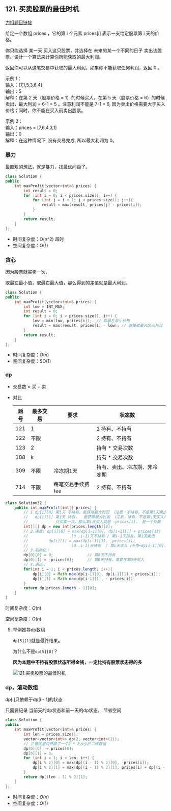 
## 121. 买卖股票的最佳时机

[力扣题目链接](https://leetcode-cn.com/problems/best-time-to-buy-and-sell-stock/)

给定一个数组 prices ，它的第 i 个元素 prices[i] 表示一支给定股票第 i 天的价格。

你只能选择 某一天 买入这只股票，并选择在 未来的某一个不同的日子 卖出该股票。设计一个算法来计算你所能获取的最大利润。

返回你可以从这笔交易中获取的最大利润。如果你不能获取任何利润，返回 0 。

示例 1：   
输入：[7,1,5,3,6,4]   
输出：5    
解释：在第 2 天（股票价格 = 1）的时候买入，在第 5 天（股票价格 = 6）的时候卖出，最大利润 = 6-1 = 5 。注意利润不能是 7-1 = 6, 因为卖出价格需要大于买入价格；同时，你不能在买入前卖出股票。

示例 2：   
输入：prices = [7,6,4,3,1]  
输出：0    
解释：在这种情况下, 没有交易完成, 所以最大利润为 0。

### 暴力

最直观的想法，就是暴力，找最优间距了。

```CPP
class Solution {
public:
    int maxProfit(vector<int>& prices) {
        int result = 0;
        for (int i = 0; i < prices.size(); i++) {
            for (int j = i + 1; j < prices.size(); j++){
                result = max(result, prices[j] - prices[i]);
            }
        }
        return result;
    }
};
```

* 时间复杂度：O(n^2) 超时
* 空间复杂度：O(1)

### 贪心

因为股票就买卖一次，

取最左最小值，取最右最大值，那么得到的差值就是最大利润。 

```CPP
class Solution {
public:
    int maxProfit(vector<int>& prices) {
        int low = INT_MAX;
        int result = 0;
        for (int i = 0; i < prices.size(); i++) {
            low = min(low, prices[i]);  // 取最左最小价格
            result = max(result, prices[i] - low); // 直接取最大区间利润
        }
        return result;
    }
};
```

* 时间复杂度：$O(n)$
* 空间复杂度：$O(1) 

### dp

+ 交易数 = 买 + 卖

+ 对比

  | 题号 | 最多交易 | 要求              | 状态数                       |      |
  | ---- | -------- | ----------------- | ---------------------------- | ---- |
  | 121  | 1        |                   | 2 持有、不持有               |      |
  | 122  | 不限     |                   | 2 持有、不持有               |      |
  | 123  | 2        |                   | 持有 * 交易次数              |      |
  | 188  | k        |                   | 持有 * 交易次数              |      |
  | 309  | 不限     | 冷冻期1天         | 持有、卖出、冷冻期、非冷冻期 |      |
  | 714  | 不限     | 每笔交易手续费fee | 2 持有、不持有               |      |

```java
class Solution32 {
    public int maxProfit(int[] prices) {
        // 1.dp[i][0] 第i天 不持有，能获得最大利润 （注意：不持有，不是第i天卖出）
        //   dp[i][1] 第i天 持有，  能获得最大利润 （注意：持有，不是第i天买入）
        // 			  只买卖一次。那么第i天买入就是 -prices[i]， 是一个负数
        int[][] dp = new int[prices.length][2];
        // 2.递推: dp[i][0] = max(dp[i-1][0], dp[i-1][1] + prices[i])
        //                   [0..i-1]天不持有 / 第i-1天持有，第i天卖出
        //         dp[i][1] = max(dp[i-1][1], -prices[i])
        //                   [0..i-1]天持有  / 第i天买入（不用+dp[i-1][0]，因已卖出后不可再买入）
        // 3.初始化：
        dp[0][0] = 0; 				// 第0天不持有
        dp[0][1] = -prices[0];		// 第0天持有，需要在第0天买入
        // 4.遍历：
        for(int i = 1; i < prices.length; i++){
            dp[i][0] = Math.max(dp[i-1][0], dp[i-1][1] + prices[i]);
            dp[i][1] = Math.max(dp[i-1][1], - prices[i]);    
        }
        return dp[prices.length - 1][0];
    }
}
```

时间复杂度：$O(n)$

空间复杂度：$O(n)$

5. 举例推导dp数组

   `dp[5][1]`就是最终结果。

   为什么不是`dp[5][0]`？

   **因为本题中不持有股票状态所得金钱，一定比持有股票状态得的多**

   ![121.买卖股票的最佳时机](https://img-blog.csdnimg.cn/20210224225642465.png)

### dp，滚动数组

dp[i]只依赖于dp[i - 1]的状态

只需要记录 当前天的dp状态和前一天的dp状态， 节省空间

```CPP
class Solution {
public:
    int maxProfit(vector<int>& prices) {
        int len = prices.size();
        vector<vector<int>> dp(2, vector<int>(2)); 
        // 注意这里只开辟了一个2 * 2大小的二维数组
        dp[0][0] -= prices[0];
        dp[0][1] = 0;
        for (int i = 1; i < len; i++) {
            dp[i % 2][0] = max(dp[(i - 1) % 2][0], -prices[i]);
            dp[i % 2][1] = max(dp[(i - 1) % 2][1], prices[i] + dp[(i - 1) % 2][0]);
        }
        return dp[(len - 1) % 2][1];
    }
};
```

* 时间复杂度：$O(n)$
* 空间复杂度：$O(1)$

 

 